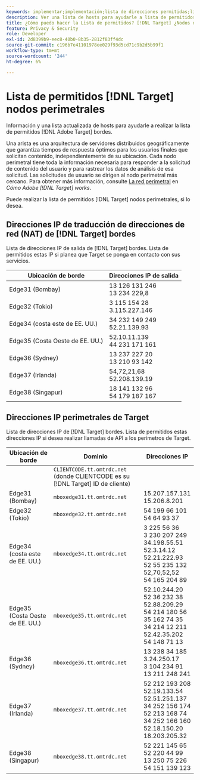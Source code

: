 ```yaml
---
keywords: implementar;implementación;lista de direcciones permitidas;lista de direcciones permitidas;lista de permitidos;lista de permitidos;borde;bordes
description: Ver una lista de hosts para ayudarle a lista de permitidos del Adobe [!DNL Target] bordes (nodos de servidores distribuidos geográficamente que aseguran tiempos de respuesta óptimos para los usuarios finales).
title: ¿Cómo puedo hacer la Lista de permitidos? [!DNL Target] ¿Nodos de Edge?
feature: Privacy & Security
role: Developer
exl-id: 2d8399b9-eec8-40b0-8b35-2812f83ff4dc
source-git-commit: c196b7e41101978ee029f93d5cd71c9b2d5b99f1
workflow-type: tm+mt
source-wordcount: '244'
ht-degree: 6%

---
```


# Lista de permitidos [!DNL Target] nodos perimetrales

Información y una lista actualizada de hosts para ayudarle a realizar la lista de permitidos [!DNL Adobe Target] bordes.

Una arista es una arquitectura de servidores distribuidos geográficamente que garantiza tiempos de respuesta óptimos para los usuarios finales que solicitan contenido, independientemente de su ubicación. Cada nodo perimetral tiene toda la información necesaria para responder a la solicitud de contenido del usuario y para rastrear los datos de análisis de esa solicitud. Las solicitudes de usuario se dirigen al nodo perimetral más cercano. Para obtener más información, consulte [La red perimetral](/help/main/c-intro/how-target-works.md#concept_0AE2ED8E9DE64288A8B30FCBF1040934) en *Cómo Adobe [!DNL Target] works*.

Puede realizar la lista de permitidos [!DNL Target] nodos perimetrales, si lo desea.

## Direcciones IP de traducción de direcciones de red (NAT) de [!DNL Target] bordes

Lista de direcciones IP de salida de [!DNL Target] bordes. Lista de permitidos estas IP si planea que Target se ponga en contacto con sus servicios.

| Ubicación de borde | Direcciones IP de salida |
| --- | --- |
| Edge31 (Bombay) | 13 126 131 246<br>13 234 229,8 |
| Edge32 (Tokio) | 3 115 154 28<br>3.115.227.146 |
| Edge34 (costa este de EE. UU.) | 34 232 149 249<br>52.21.139.93 |
| Edge35 (Costa Oeste de EE. UU.) | 52.10.11.139<br>44 231 171 161 |
| Edge36 (Sydney) | 13 237 227 20<br>13 210 93 142 |
| Edge37 (Irlanda) | 54,72,21,68<br>52.208.139.19 |
| Edge38 (Singapur) | 18 141 132 96<br>54 179 187 167 |

## Direcciones IP perimetrales de Target

Lista de direcciones IP de [!DNL Target] bordes. Lista de permitidos estas direcciones IP si desea realizar llamadas de API a los perímetros de Target.

| Ubicación de borde | Dominio | Direcciones IP |
| --- | --- | --- |
|  | `CLIENTCODE.tt.omtrdc.net`<br>(donde CLIENTCODE es su [!DNL Target] ID de cliente) |  |
| Edge31 (Bombay) | `mboxedge31.tt.omtrdc.net` | 15.207.157.131<br>15.206.8.201 |
| Edge32 (Tokio) | `mboxedge32.tt.omtrdc.net` | 54 199 66 101<br>54 64 93 37 |
| Edge34 (costa este de EE. UU.) | `mboxedge34.tt.omtrdc.net` | 3 225 56 36<br>3 230 207 249<br>34.198.55.51<br>52.3.14.12<br>52.21.222.93<br>52 55 235 132<br>52,70,52,52<br>54 165 204 89 |
| Edge35 (Costa Oeste de EE. UU.) | `mboxedge35.tt.omtrdc.net` | 52.10.244.20<br>52 36 232 38<br>52.88.209.29<br>54 214 180 56<br>35 162 74 35<br>34 214 12 211<br>52.42.35.202<br>54 148 71 13 |
| Edge36 (Sydney) | `mboxedge36.tt.omtrdc.net` | 13 238 34 185<br>3.24.250.17<br>3 104 234 91<br>13 211 248 241 |
| Edge37 (Irlanda) | `mboxedge37.tt.omtrdc.net` | 52 212 193 208<br>52.19.133.54<br>52.51.251.137<br>34 252 156 174<br>52 213 168 74<br>34 252 166 160<br>52.18.150.20<br>18.203.205.32 |
| Edge38 (Singapur) | `mboxedge38.tt.omtrdc.net` | 52 221 145 65<br>52 220 44 99<br>13 250 75 226<br>54 151 139 123 |
